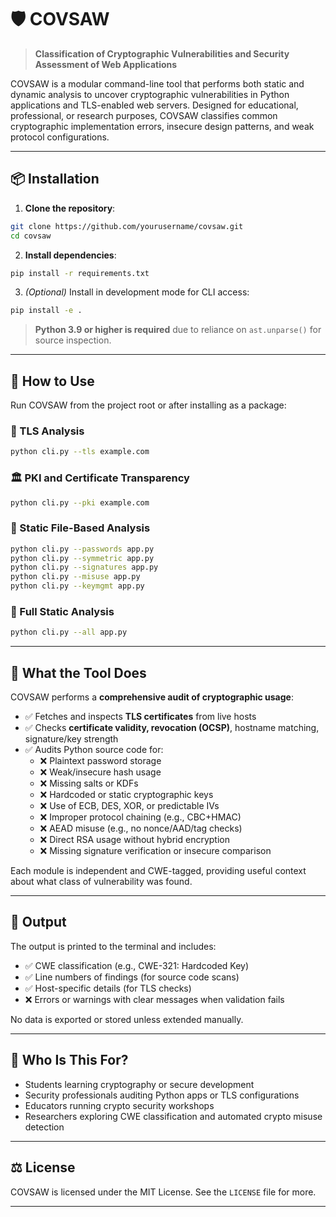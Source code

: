 # 🛡️ COVSAW

> **Classification of Cryptographic Vulnerabilities and Security Assessment of Web Applications**

COVSAW is a modular command-line tool that performs both static and dynamic analysis to uncover cryptographic vulnerabilities in Python applications and TLS-enabled web servers. Designed for educational, professional, or research purposes, COVSAW classifies common cryptographic implementation errors, insecure design patterns, and weak protocol configurations.

---

## 📦 Installation

1. **Clone the repository**:
```bash
git clone https://github.com/yourusername/covsaw.git
cd covsaw
```

2. **Install dependencies**:
```bash
pip install -r requirements.txt
```

3. *(Optional)* Install in development mode for CLI access:
```bash
pip install -e .
```

> **Python 3.9 or higher is required** due to reliance on `ast.unparse()` for source inspection.

---

## 🧪 How to Use

Run COVSAW from the project root or after installing as a package:

### 🔐 TLS Analysis
```bash
python cli.py --tls example.com
```

### 🏛️ PKI and Certificate Transparency
```bash
python cli.py --pki example.com
```

### 🔑 Static File-Based Analysis
```bash
python cli.py --passwords app.py
python cli.py --symmetric app.py
python cli.py --signatures app.py
python cli.py --misuse app.py
python cli.py --keymgmt app.py
```

### 🧰 Full Static Analysis
```bash
python cli.py --all app.py
```

---

## 🧠 What the Tool Does

COVSAW performs a **comprehensive audit of cryptographic usage**:

- ✅ Fetches and inspects **TLS certificates** from live hosts
- ✅ Checks **certificate validity, revocation (OCSP)**, hostname matching, signature/key strength
- ✅ Audits Python source code for:
  - ❌ Plaintext password storage
  - ❌ Weak/insecure hash usage
  - ❌ Missing salts or KDFs
  - ❌ Hardcoded or static cryptographic keys
  - ❌ Use of ECB, DES, XOR, or predictable IVs
  - ❌ Improper protocol chaining (e.g., CBC+HMAC)
  - ❌ AEAD misuse (e.g., no nonce/AAD/tag checks)
  - ❌ Direct RSA usage without hybrid encryption
  - ❌ Missing signature verification or insecure comparison

Each module is independent and CWE-tagged, providing useful context about what class of vulnerability was found.

---

## 📄 Output

The output is printed to the terminal and includes:

- ✅ CWE classification (e.g., CWE-321: Hardcoded Key)
- ✅ Line numbers of findings (for source code scans)
- ✅ Host-specific details (for TLS checks)
- ❌ Errors or warnings with clear messages when validation fails

No data is exported or stored unless extended manually.

---

## 🎯 Who Is This For?

- Students learning cryptography or secure development
- Security professionals auditing Python apps or TLS configurations
- Educators running crypto security workshops
- Researchers exploring CWE classification and automated crypto misuse detection

---

## ⚖️ License

COVSAW is licensed under the MIT License. See the `LICENSE` file for more.

---

